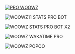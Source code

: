 [![PRO WOOWZ](https://readme-typing-svg.demolab.com?font=Fira+Code&duration=1000&pause=1000&color=F70000&width=435&lines=%D0%95%D0%B1%D0%B0%D1%82%D1%8C+%D0%BD%D0%B0%D1%85%D1%83%D0%B9+%D1%87%D1%82%D0%BE+%D1%8D%D1%82%D0%BE%7D%7D%7D!!!;%D0%9D%D0%B8%D1%85%D1%83%D1%8F%D0%B6+%D1%81%D0%B5%D0%B1%D0%B5++00+%3A%5E%7D;%7B%D0%BE%D0%BD+%D0%BD%D0%B5+%D0%BF%D0%BE%D0%B4%D0%B4%D0%B5%D1%80%D0%B6%D0%B8%D0%B2%D0%B0%D0%B5%D1%82+%D1%8E%D0%BD%D0%B8%D0%BA%D0%BE%D0%B4+%D0%BF%D0%B0%D1%80%D0%B0%D1%88%D0%B8%D1%81%D1%82%7D)](https://git.io/typing-svg)

![WOOWZ11 STATS PRO BOT](https://github-readme-stats.vercel.app/api?username=Woowz11&locale=ru&theme=shadow_red&border_radius=30)

![WOOWZ STATS PRO BOT X2](https://github-readme-stats.vercel.app/api/top-langs/?username=Woowz11&layout=donut&locale=ru&theme=shadow_red&border_radius=30)

![WOOWZ WAKATIME PRO](https://github-readme-stats.vercel.app/api/wakatime?username=Woowz11&locale=ru&theme=shadow_red&border_radius=30)

![WOOWZ POPOO](https://nirzak-streak-stats.vercel.app/?user=Woowz11&locale=ru&theme=shadow_red&border_radius=30)
